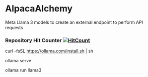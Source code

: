 # AlpacaAlchemy
Meta Llama 3 models to create an external endpoint to perform API requests

### Repository Hit Counter [![HitCount](https://hits.dwyl.com/aleixpieres/AlpacaAlchemy.svg?style=flat-square)](http://hits.dwyl.com/aleixpieres/AlpacaAlchemy)

curl -fsSL https://ollama.com/install.sh | sh

ollama serve

ollama run llama3
